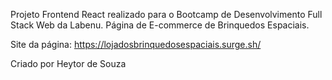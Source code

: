 Projeto Frontend React realizado para o Bootcamp de Desenvolvimento Full Stack Web da Labenu.
Página de E-commerce de Brinquedos Espaciais.

Site da página: https://lojadosbrinquedosespaciais.surge.sh/

Criado por Heytor de Souza
